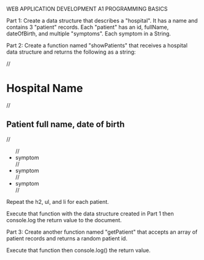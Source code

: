 WEB APPLICATION DEVELOPMENT A1 PROGRAMMING BASICS

Part 1:
Create a data structure that describes a "hospital". It has a name and contains 3 "patient" records. Each "patient" has an id, fullName, dateOfBirth, and multiple "symptoms". Each symptom in a String.

Part 2:
Create a function named "showPatients" that receives a hospital data structure and returns the following as a string:

// <h1>Hospital Name</h1>
// <h2>Patient full name, date of birth </h2>
// <ul>
//  <li>symptom</li>
//  <li>symptom</li>
//  <li>symptom</li>
// </ul>
Repeat the h2, ul, and li for each patient.

Execute that function with the data structure created in Part 1 then console.log the return value to the document.

Part 3:
Create another function named "getPatient" that accepts an array of patient records and returns a random patient id.

Execute that function then console.log() the return value.
